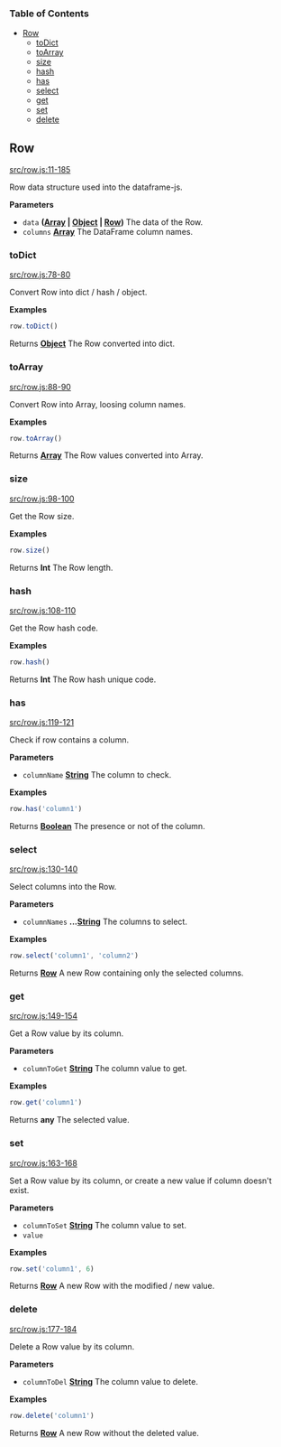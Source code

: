 <!-- Generated by documentation.js. Update this documentation by updating the source code. -->

### Table of Contents

-   [Row][1]
    -   [toDict][2]
    -   [toArray][3]
    -   [size][4]
    -   [hash][5]
    -   [has][6]
    -   [select][7]
    -   [get][8]
    -   [set][9]
    -   [delete][10]

## Row

[src/row.js:11-185][11]

Row data structure used into the dataframe-js.

**Parameters**

-   `data` **([Array][12] \| [Object][13] \| [Row][14])** The data of the Row.
-   `columns` **[Array][12]** The DataFrame column names.

### toDict

[src/row.js:78-80][15]

Convert Row into dict / hash / object.

**Examples**

```javascript
row.toDict()
```

Returns **[Object][13]** The Row converted into dict.

### toArray

[src/row.js:88-90][16]

Convert Row into Array, loosing column names.

**Examples**

```javascript
row.toArray()
```

Returns **[Array][12]** The Row values converted into Array.

### size

[src/row.js:98-100][17]

Get the Row size.

**Examples**

```javascript
row.size()
```

Returns **Int** The Row length.

### hash

[src/row.js:108-110][18]

Get the Row hash code.

**Examples**

```javascript
row.hash()
```

Returns **Int** The Row hash unique code.

### has

[src/row.js:119-121][19]

Check if row contains a column.

**Parameters**

-   `columnName` **[String][20]** The column to check.

**Examples**

```javascript
row.has('column1')
```

Returns **[Boolean][21]** The presence or not of the column.

### select

[src/row.js:130-140][22]

Select columns into the Row.

**Parameters**

-   `columnNames` **...[String][20]** The columns to select.

**Examples**

```javascript
row.select('column1', 'column2')
```

Returns **[Row][14]** A new Row containing only the selected columns.

### get

[src/row.js:149-154][23]

Get a Row value by its column.

**Parameters**

-   `columnToGet` **[String][20]** The column value to get.

**Examples**

```javascript
row.get('column1')
```

Returns **any** The selected value.

### set

[src/row.js:163-168][24]

Set a Row value by its column, or create a new value if column doesn't exist.

**Parameters**

-   `columnToSet` **[String][20]** The column value to set.
-   `value`  

**Examples**

```javascript
row.set('column1', 6)
```

Returns **[Row][14]** A new Row with the modified / new value.

### delete

[src/row.js:177-184][25]

Delete a Row value by its column.

**Parameters**

-   `columnToDel` **[String][20]** The column value to delete.

**Examples**

```javascript
row.delete('column1')
```

Returns **[Row][14]** A new Row without the deleted value.

[1]: #row

[2]: #todict

[3]: #toarray

[4]: #size

[5]: #hash

[6]: #has

[7]: #select

[8]: #get

[9]: #set

[10]: #delete

[11]: https://git@github.com/:Gmousse/dataframe-js/blob/bd8db8f53d30d3b950f0a681557671873a9731a1/src/row.js#L11-L185 "Source code on GitHub"

[12]: https://developer.mozilla.org/docs/Web/JavaScript/Reference/Global_Objects/Array

[13]: https://developer.mozilla.org/docs/Web/JavaScript/Reference/Global_Objects/Object

[14]: #row

[15]: https://git@github.com/:Gmousse/dataframe-js/blob/bd8db8f53d30d3b950f0a681557671873a9731a1/src/row.js#L78-L80 "Source code on GitHub"

[16]: https://git@github.com/:Gmousse/dataframe-js/blob/bd8db8f53d30d3b950f0a681557671873a9731a1/src/row.js#L88-L90 "Source code on GitHub"

[17]: https://git@github.com/:Gmousse/dataframe-js/blob/bd8db8f53d30d3b950f0a681557671873a9731a1/src/row.js#L98-L100 "Source code on GitHub"

[18]: https://git@github.com/:Gmousse/dataframe-js/blob/bd8db8f53d30d3b950f0a681557671873a9731a1/src/row.js#L108-L110 "Source code on GitHub"

[19]: https://git@github.com/:Gmousse/dataframe-js/blob/bd8db8f53d30d3b950f0a681557671873a9731a1/src/row.js#L119-L121 "Source code on GitHub"

[20]: https://developer.mozilla.org/docs/Web/JavaScript/Reference/Global_Objects/String

[21]: https://developer.mozilla.org/docs/Web/JavaScript/Reference/Global_Objects/Boolean

[22]: https://git@github.com/:Gmousse/dataframe-js/blob/bd8db8f53d30d3b950f0a681557671873a9731a1/src/row.js#L130-L140 "Source code on GitHub"

[23]: https://git@github.com/:Gmousse/dataframe-js/blob/bd8db8f53d30d3b950f0a681557671873a9731a1/src/row.js#L149-L154 "Source code on GitHub"

[24]: https://git@github.com/:Gmousse/dataframe-js/blob/bd8db8f53d30d3b950f0a681557671873a9731a1/src/row.js#L163-L168 "Source code on GitHub"

[25]: https://git@github.com/:Gmousse/dataframe-js/blob/bd8db8f53d30d3b950f0a681557671873a9731a1/src/row.js#L177-L184 "Source code on GitHub"
